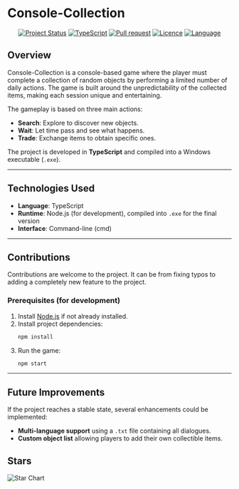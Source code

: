 # Console-Collection

<div align="center">

[![Project Status](https://img.shields.io/badge/Status-In_Development-yellow)]()
[![TypeScript](https://img.shields.io/badge/Made%20with-TypeScript-blue)](https://www.typescriptlang.org/)
[![Pull request](https://img.shields.io/github/issues-pr/NotBrioche/Console-Collection.svg)](https://github.com/NotBrioche/Console-Collection/pulls)
[![Licence](https://img.shields.io/github/license/NotBrioche/Console-Collection.svg)](https://www.gnu.org/licenses/gpl-3.0.en.html#license-text)
[![Language](https://img.shields.io/badge/Lang-fr-cornflowerblue)]()

</div>

## Overview

Console-Collection is a console-based game where the player must complete a collection of random objects by performing a limited number of daily actions. The game is built around the unpredictability of the collected items, making each session unique and entertaining.

The gameplay is based on three main actions:

- **Search**: Explore to discover new objects.
- **Wait**: Let time pass and see what happens.
- **Trade**: Exchange items to obtain specific ones.

The project is developed in **TypeScript** and compiled into a Windows executable (`.exe`).

---

## Technologies Used

- **Language**: TypeScript
- **Runtime**: Node.js (for development), compiled into `.exe` for the final version
- **Interface**: Command-line (cmd)

---

## Contributions

Contributions are welcome to the project. It can be from fixing typos to adding a completely new feature to the project.

### Prerequisites (for development)

1. Install [Node.js](https://nodejs.org/) if not already installed.
2. Install project dependencies:
   ```sh
   npm install
   ```
3. Run the game:
   ```sh
   npm start
   ```

---

## Future Improvements

If the project reaches a stable state, several enhancements could be implemented:

- **Multi-language support** using a `.txt` file containing all dialogues.
- **Custom object list** allowing players to add their own collectible items.

## Stars

![Star Chart](https://starchart.cc/NotBrioche/Console-Collection.svg)
